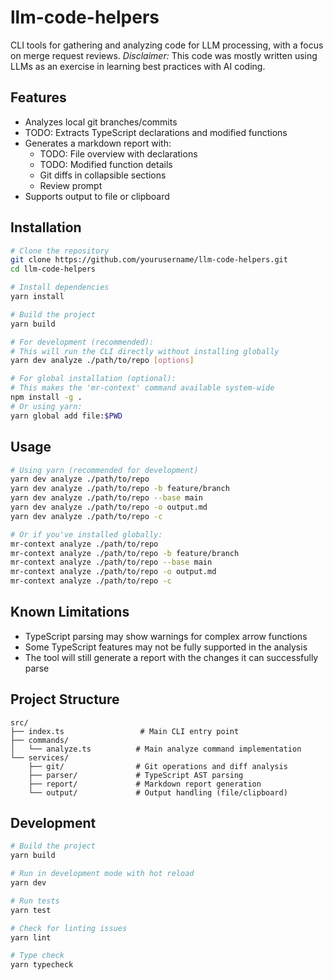 # llm-code-helpers

CLI tools for gathering and analyzing code for LLM processing, with a focus on merge request reviews.
_Disclaimer:_ This code was mostly written using LLMs as an exercise in learning best practices with AI coding.

## Features

- Analyzes local git branches/commits
- TODO: Extracts TypeScript declarations and modified functions
- Generates a markdown report with:
  - TODO: File overview with declarations
  - TODO: Modified function details
  - Git diffs in collapsible sections
  - Review prompt
- Supports output to file or clipboard

## Installation

```bash
# Clone the repository
git clone https://github.com/yourusername/llm-code-helpers.git
cd llm-code-helpers

# Install dependencies
yarn install

# Build the project
yarn build

# For development (recommended):
# This will run the CLI directly without installing globally
yarn dev analyze ./path/to/repo [options]

# For global installation (optional):
# This makes the 'mr-context' command available system-wide
npm install -g .
# Or using yarn:
yarn global add file:$PWD
```

## Usage

```bash
# Using yarn (recommended for development)
yarn dev analyze ./path/to/repo
yarn dev analyze ./path/to/repo -b feature/branch
yarn dev analyze ./path/to/repo --base main
yarn dev analyze ./path/to/repo -o output.md
yarn dev analyze ./path/to/repo -c

# Or if you've installed globally:
mr-context analyze ./path/to/repo
mr-context analyze ./path/to/repo -b feature/branch
mr-context analyze ./path/to/repo --base main
mr-context analyze ./path/to/repo -o output.md
mr-context analyze ./path/to/repo -c
```

## Known Limitations

- TypeScript parsing may show warnings for complex arrow functions
- Some TypeScript features may not be fully supported in the analysis
- The tool will still generate a report with the changes it can successfully parse

## Project Structure

```
src/
├── index.ts                 # Main CLI entry point
├── commands/
│   └── analyze.ts          # Main analyze command implementation
└── services/
    ├── git/                # Git operations and diff analysis
    ├── parser/             # TypeScript AST parsing
    ├── report/             # Markdown report generation
    └── output/             # Output handling (file/clipboard)
```

## Development

```bash
# Build the project
yarn build

# Run in development mode with hot reload
yarn dev

# Run tests
yarn test

# Check for linting issues
yarn lint

# Type check
yarn typecheck
```
